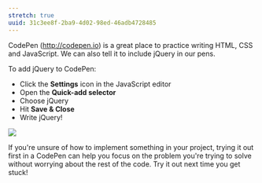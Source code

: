 ```yaml
---
stretch: true
uuid: 31c3ee8f-2ba9-4d02-98ed-46adb4728485
---
```


CodePen (<http://codepen.io>) is a great place to practice writing HTML, CSS and JavaScript. We can also tell it to include jQuery in our pens.

To add jQuery to CodePen:

- Click the **Settings** icon in the JavaScript editor
- Open the **Quick-add selector**
- Choose jQuery
- Hit **Save & Close**
- Write jQuery!

![](https://cl.ly/35170W3y1P1O/Screen%20Recording%202018-01-07%20at%2002.48%20PM.gif)

If you're unsure of how to implement something in your project, trying it out first in a CodePen can help you focus on the problem you're trying to solve without worrying about the rest of the code. Try it out next time you get stuck!
